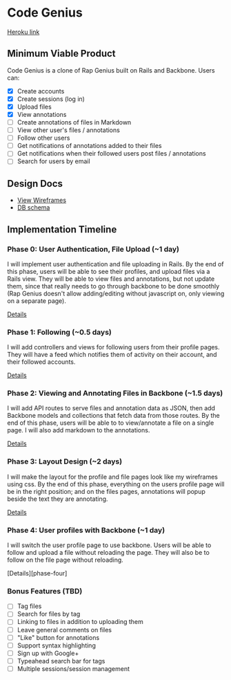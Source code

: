 # Code Genius

[Heroku link][heroku]

[heroku]: https://codegeniuses.herokuapp.com/

## Minimum Viable Product
Code Genius is a clone of Rap Genius built on Rails and Backbone. Users can:

<!-- This is a Markdown checklist. Use it to keep track of your progress! -->

- [x] Create accounts
- [x] Create sessions (log in)
- [x] Upload files
- [x] View annotations
- [ ] Create annotations of files in Markdown
- [ ] View other user's files / annotations
- [ ] Follow other users
- [ ] Get notifications of annotations added to their files
- [ ] Get notifications when their followed users post files / annotations
- [ ] Search for users by email

## Design Docs
* [View Wireframes][views]
* [DB schema][schema]

[views]: ./docs/views.md
[schema]: ./docs/schema.md

## Implementation Timeline

### Phase 0: User Authentication, File Upload (~1 day)
I will implement user authentication and file uploading in Rails. By the end of this phase, users will be able to see their profiles, and upload files via a Rails view. They will be able to view files and annotations, but not update them, since that really needs to go through backbone to be done smoothly (Rap Genius doesn't allow adding/editing without javascript on, only viewing on a separate page).

[Details][phase-zero]

### Phase 1: Following (~0.5 days)
I will add controllers and views for following users from their profile pages. They will have a feed which notifies them of activity on their account, and their followed accounts.

[Details][phase-one]

### Phase 2: Viewing and Annotating Files in Backbone (~1.5 days)
I will add API routes to serve files and annotation data as JSON, then add Backbone models and collections that fetch data from those routes. By the end of this phase, users will be able to to view/annotate a file on a single page. I will also add markdown to the annotations.

[Details][phase-two]

### Phase 3: Layout Design (~2 days)
I will make the layout for the profile and file pages look like my wireframes using css. By the end of this phase, everything on the users profile page will be in the right position; and on the files pages, annotations will popup beside the text they are annotating.

[Details][phase-three]

### Phase 4: User profiles with Backbone (~1 day)
I will switch the user profile page to use backbone. Users will be able to follow and upload a file without reloading the page. They will also be to follow on the file page without reloading.

[Details][phase-four]

### Bonus Features (TBD)
- [ ] Tag files
- [ ] Search for files by tag
- [ ] Linking to files in addition to uploading them
- [ ] Leave general comments on files
- [ ] "Like" button for annotations
- [ ] Support syntax highlighting
- [ ] Sign up with Google+
- [ ] Typeahead search bar for tags
- [ ] Multiple sessions/session management

[phase-zero]: ./docs/phases/phase0.md
[phase-one]: ./docs/phases/phase1.md
[phase-two]: ./docs/phases/phase2.md
[phase-three]: ./docs/phases/phase3.md

